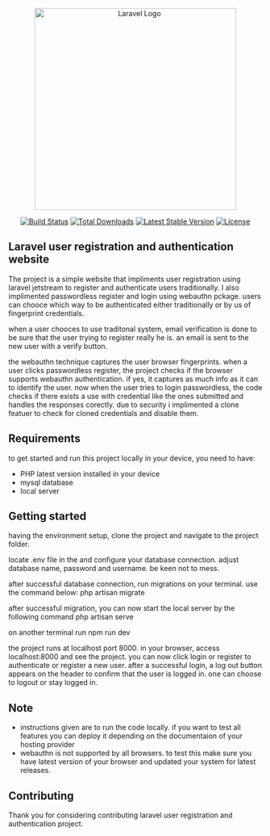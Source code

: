 <p align="center"><a href="https://laravel.com" target="_blank"><img src="https://raw.githubusercontent.com/laravel/art/master/logo-lockup/5%20SVG/2%20CMYK/1%20Full%20Color/laravel-logolockup-cmyk-red.svg" width="400" alt="Laravel Logo"></a></p>

<p align="center">
<a href="https://github.com/laravel/framework/actions"><img src="https://github.com/laravel/framework/workflows/tests/badge.svg" alt="Build Status"></a>
<a href="https://packagist.org/packages/laravel/framework"><img src="https://img.shields.io/packagist/dt/laravel/framework" alt="Total Downloads"></a>
<a href="https://packagist.org/packages/laravel/framework"><img src="https://img.shields.io/packagist/v/laravel/framework" alt="Latest Stable Version"></a>
<a href="https://packagist.org/packages/laravel/framework"><img src="https://img.shields.io/packagist/l/laravel/framework" alt="License"></a>
</p>

## Laravel user registration and authentication website

The project is a simple website that impliments user registration using laravel jetstream to register and authenticate users traditionally. I also implimented passwordless register and login using webauthn pckage. users can chooce which way to be authenticated either traditionally or by us of fingerprint credentials.

when a user chooces to use traditonal system, email verification is done to be sure that the user trying to register really he is. an email is sent to the new user with a verify button.

the webauthn technique captures the user browser fingerprints. when a user clicks passwordless register, the project checks if the browser supports webauthn authentication. if yes, it captures as much info as it can to identify the user. now when the user tries to login passwordless, the code checks if there exists a use with credential like the ones submitted and handles the responses corectly. due to security i implimented a clone featuer to check for cloned credentials and disable them.


## Requirements
to get started and run this project locally in your device, you need to have:
- PHP latest version installed in your device 
- mysql database 
- local server


## Getting started

having the environment setup, clone the project and navigate to the project folder.

locate .env file in the and configure your database connection. adjust database name, password and username. be keen not to mess.

after successful database connection, run migrations on your terminal. use the command below:
    php artisan migrate

after successful migration, you can now start the local server by the following command
      php artisan serve

on another terminal run
      npm run dev

the project runs at localhost port 8000. in your browser, access localhost:8000 and see the project.
you can now click login or register to authenticate or register a new user.
after a successful login, a log out button appears on the header to confirm that the user is logged in. one can choose to logout or stay logged in.




## Note

  -  instructions given are to run the code locally. if you want to test all features you can deploy it depending on the documentaion of your hosting provider
  -  webauthn is not supported by all browsers. to test this make sure you have latest version of your browser and updated your system for latest releases.


## Contributing

Thank you for considering contributing laravel user registration and authentication project.


